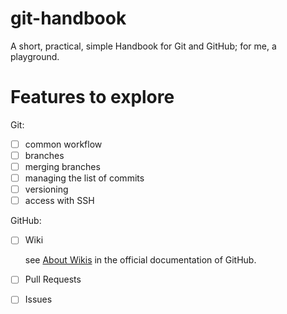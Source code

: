 # git-handbook
A short, practical, simple Handbook for Git and GitHub; for me, a playground. 

# Features to explore

Git:

- [ ] common workflow
- [ ] branches
- [ ] merging branches
- [ ] managing the list of commits
- [ ] versioning
- [ ] access with SSH

GitHub:

- [ ] Wiki
  
  see [About Wikis](https://docs.github.com/en/communities/documenting-your-project-with-wikis/about-wikis) in the official documentation of GitHub.
  
- [ ] Pull Requests
- [ ] Issues

